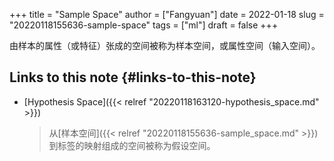 +++
title = "Sample Space"
author = ["Fangyuan"]
date = 2022-01-18
slug = "20220118155636-sample-space"
tags = ["ml"]
draft = false
+++

由样本的属性（或特征）张成的空间被称为样本空间，或属性空间（输入空间）。


## Links to this note {#links-to-this-note}

-   [Hypothesis Space]({{< relref "20220118163120-hypothesis_space.md" >}})

    > 从[样本空间]({{< relref "20220118155636-sample_space.md" >}})到标签的映射组成的空间被称为假设空间。
